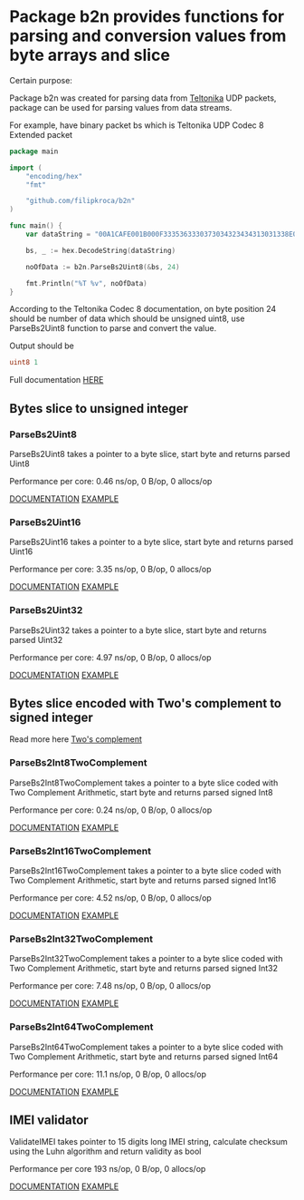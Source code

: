 # Package b2n provides functions for parsing and conversion values from byte arrays and slice

Certain purpose:

Package b2n was created for parsing data from [Teltonika](https://wiki.teltonika.lt/view/Codec#Codec_8_Extended) UDP packets, package can be used for parsing values from data streams.

For example, have binary packet bs which is Teltonika UDP Codec 8 Extended packet

```go
package main

import (
    "encoding/hex"
    "fmt"

    "github.com/filipkroca/b2n"
)

func main() {
    var dataString = "00A1CAFE001B000F3335363330373034323434313031338E010000013FEBDD19C8000F0E9FF0209A718000690000120000001E09010002000300040016014703F0001504C8000C0900910A00440B004D130044431555440000B5000BB60005422E9B180000CD0386CE000107C700000000F10000601A460000013C4800000BB84900000BB84A00000BB84C00000000024E0000000000000000CF000000000000000001"

    bs, _ := hex.DecodeString(dataString)

    noOfData := b2n.ParseBs2Uint8(&bs, 24)

    fmt.Println("%T %v", noOfData)
}
```

According to the Teltonika Codec 8 documentation, on byte position 24 should be number of data which should be unsigned uint8, use ParseBs2Uint8 function to parse and convert the value.

Output should be

```go
uint8 1
```

Full documentation [HERE](https://godoc.org/github.com/filipkroca/b2n#example-ValidateIMEI)

## Bytes slice to unsigned integer

### ParseBs2Uint8  

ParseBs2Uint8 takes a pointer to a byte slice, start byte and returns parsed Uint8

Performance per core:   0.46 ns/op, 0 B/op, 0 allocs/op

[DOCUMENTATION](https://godoc.org/github.com/filipkroca/b2n#ParseBs2Uint8)
[EXAMPLE](https://godoc.org/github.com/filipkroca/b2n#example-ParseBs2Uint8)

### ParseBs2Uint16  

ParseBs2Uint16 takes a pointer to a byte slice, start byte and returns parsed Uint16

Performance per core:   3.35 ns/op, 0 B/op, 0 allocs/op

[DOCUMENTATION](https://godoc.org/github.com/filipkroca/b2n#ParseBs2Uint16)
[EXAMPLE](https://godoc.org/github.com/filipkroca/b2n#example-ParseBs2Uint16)

### ParseBs2Uint32  

ParseBs2Uint32 takes a pointer to a byte slice, start byte and returns parsed Uint32

Performance per core:   4.97 ns/op, 0 B/op, 0 allocs/op

[DOCUMENTATION](https://godoc.org/github.com/filipkroca/b2n#ParseBs2Uint32)
[EXAMPLE](https://godoc.org/github.com/filipkroca/b2n#example-ParseBs2Uint32)

## Bytes slice encoded with Two's complement to signed integer  

Read more here [Two's complement](https://en.wikipedia.org/wiki/Two%27s_complement)  

### ParseBs2Int8TwoComplement  

ParseBs2Int8TwoComplement takes a pointer to a byte slice coded with Two Complement Arithmetic, start byte and returns parsed signed Int8

Performance per core:   0.24 ns/op, 0 B/op, 0 allocs/op

[DOCUMENTATION](https://godoc.org/github.com/filipkroca/b2n#ParseBs2Int8TwoComplement)
[EXAMPLE](https://godoc.org/github.com/filipkroca/b2n#example-ParseBs2Int8TwoComplement)

### ParseBs2Int16TwoComplement  

ParseBs2Int16TwoComplement takes a pointer to a byte slice coded with Two Complement Arithmetic, start byte and returns parsed signed Int16

Performance per core:   4.52 ns/op, 0 B/op, 0 allocs/op

[DOCUMENTATION](https://godoc.org/github.com/filipkroca/b2n#ParseBs2Int16TwoComplement)
[EXAMPLE](https://godoc.org/github.com/filipkroca/b2n#example-ParseBs2Int16TwoComplement)

### ParseBs2Int32TwoComplement  

ParseBs2Int32TwoComplement takes a pointer to a byte slice coded with Two Complement Arithmetic, start byte and returns parsed signed Int32

Performance per core:   7.48 ns/op, 0 B/op, 0 allocs/op

[DOCUMENTATION](https://godoc.org/github.com/filipkroca/b2n#ParseBs2Int32TwoComplement)
[EXAMPLE](https://godoc.org/github.com/filipkroca/b2n#example-ParseBs2Int32TwoComplement)  

### ParseBs2Int64TwoComplement  

ParseBs2Int64TwoComplement takes a pointer to a byte slice coded with Two Complement Arithmetic, start byte and returns parsed signed Int64

Performance per core:   11.1 ns/op, 0 B/op, 0 allocs/op

[DOCUMENTATION](https://godoc.org/github.com/filipkroca/b2n#ParseBs2Int64TwoComplement)
[EXAMPLE](https://godoc.org/github.com/filipkroca/b2n#example-ParseBs2Int64TwoComplement)  

## IMEI validator

ValidateIMEI takes pointer to 15 digits long IMEI string, calculate checksum using the Luhn algorithm and return validity as bool

Performance per core 193 ns/op, 0 B/op, 0 allocs/op

[DOCUMENTATION](https://godoc.org/github.com/filipkroca/b2n#ValidateIMEI)
[EXAMPLE](https://godoc.org/github.com/filipkroca/b2n#example-ValidateIMEI)
